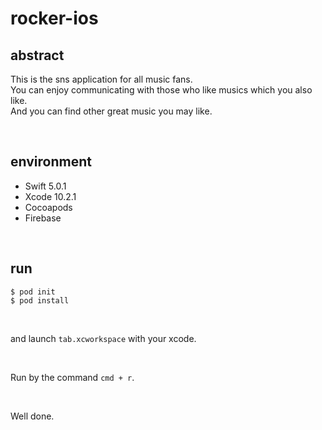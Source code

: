 # rocker-ios


## abstract

This is the sns application for all music fans.<br>
You can enjoy communicating with those who like musics which you also like.<br>
And you can find other great music you may like.<br>

<br>

## environment

- Swift 5.0.1
- Xcode 10.2.1
- Cocoapods
- Firebase

<br>

## run

```
$ pod init
$ pod install
```
<br>

and launch `tab.xcworkspace` with your xcode.

<br>

Run by the command `cmd + r`.

<br>

Well done.
